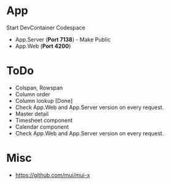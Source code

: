 # App
Start DevContainer Codespace
* App.Server (**Port 7138**) - Make Public
* App.Web (**Port 4200**)

# ToDo
* Colspan, Rowspan
* Column order
* Column lookup [Done]
* Check App.Web and App.Server version on every request.
* Master detail
* Timesheet component
* Calendar component 
* Check App.Web and App.Server version on every request.

# Misc
* https://github.com/mui/mui-x